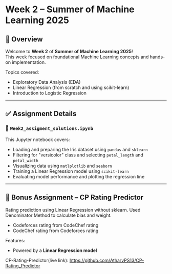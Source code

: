 # Week 2 – Summer of Machine Learning 2025 

## 🎯 Overview

Welcome to **Week 2** of **Summer of Machine Learning 2025**!  
This week focused on foundational Machine Learning concepts and hands-on implementation.

Topics covered:
-  Exploratory Data Analysis (EDA)
-  Linear Regression (from scratch and using scikit-learn)
-  Introduction to Logistic Regression
---


## ✅ Assignment Details

### 📌 `Week2_assigment_solutions.ipynb`

This Jupyter notebook covers:
- Loading and preparing the Iris dataset using `pandas` and `sklearn`
- Filtering for "versicolor" class and selecting `petal_length` and `petal_width`
- Visualizing data using `matlplotlib` and `seaborn`
- Training a Linear Regression model using `scikit-learn`
- Evaluating model performance and plotting the regression line

---

## 📌 Bonus Assignment – CP Rating Predictor
Rating prediction using Linear Regression without sklearn.
Used Denominator Method to calculate bias and weight.
- Codeforces rating from CodeChef rating
- CodeChef rating from Codeforces rating

Features:
- Powered by a **Linear Regression model**

CP-Rating-Predictor(live link): https://github.com/AtharvPS13/CP-Rating_Predictor